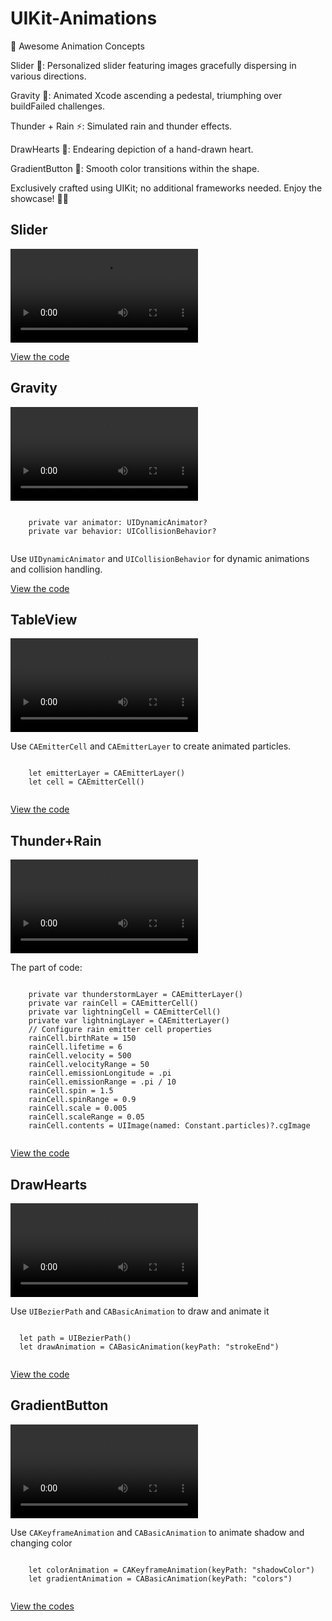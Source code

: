 # UIKit-Animations

🚀 Awesome Animation Concepts

Slider 🎡: Personalized slider featuring images gracefully dispersing in various directions.

Gravity 🌌: Animated Xcode ascending a pedestal, triumphing over buildFailed challenges.

Thunder + Rain ⚡: Simulated rain and thunder effects.

DrawHearts 💖: Endearing depiction of a hand-drawn heart.

GradientButton 🌟: Smooth color transitions within the shape.

Exclusively crafted using UIKit; no additional frameworks needed. Enjoy the showcase! 🎉✨

<div>
  <h2>Slider</h2>
  <video src="https://github.com/IlyaKizim/UIKit-Animations/assets/122359658/8e799a8b-5346-485f-a242-3df50d48503f" controls></video>
  <p><a href="https://github.com/IlyaKizim/UIKit-Animations/tree/main/UIKit-Animations/Slider" target="_blank">View the code</a></p>
</div>

<div>
  <h2>Gravity</h2>
  <video src="https://github.com/IlyaKizim/UIKit-Animations/assets/122359658/87522193-8b7c-46e3-9f5a-3cf60006ac52" controls></video>
  <pre><code>
    private var animator: UIDynamicAnimator?
    private var behavior: UICollisionBehavior?
  </code></pre>
  <p>Use <code>UIDynamicAnimator</code> and <code>UICollisionBehavior</code> for dynamic animations and collision handling.</p>
  <p><a href="https://github.com/IlyaKizim/UIKit-Animations/tree/main/UIKit-Animations/GravityXcode" target="_blank">View the code</a></p>
</div>

<div>
  <h2>TableView</h2>
  <video src="https://github.com/IlyaKizim/UIKit-Animations/assets/122359658/0d67e73b-125f-4de0-b6df-457cd7f3d921" controls></video>
   <p>Use <code>CAEmitterCell</code> and <code>CAEmitterLayer</code> to create animated particles.</p>
  <pre><code>
    let emitterLayer = CAEmitterLayer()
    let cell = CAEmitterCell()
  </code></pre>
  <p><a href="https://github.com/IlyaKizim/UIKit-Animations/tree/main/UIKit-Animations/TableView" target="_blank">View the code</a></p>
</div>


<div>
  <h2>Thunder+Rain</h2>
  <video src="https://github.com/IlyaKizim/UIKit-Animations/assets/122359658/c0b8a88c-3583-4688-9aa9-e7426c49d38e" controls></video>
  <p>The part of code:</p>
  <pre><code>
    private var thunderstormLayer = CAEmitterLayer()
    private var rainCell = CAEmitterCell()
    private var lightningCell = CAEmitterCell()
    private var lightningLayer = CAEmitterLayer()
    // Configure rain emitter cell properties
    rainCell.birthRate = 150
    rainCell.lifetime = 6
    rainCell.velocity = 500
    rainCell.velocityRange = 50
    rainCell.emissionLongitude = .pi
    rainCell.emissionRange = .pi / 10
    rainCell.spin = 1.5
    rainCell.spinRange = 0.9
    rainCell.scale = 0.005
    rainCell.scaleRange = 0.05
    rainCell.contents = UIImage(named: Constant.particles)?.cgImage
  </code></pre>
  <p><a href="https://github.com/IlyaKizim/UIKit-Animations/tree/main/UIKit-Animations/RainAndThunder" target="_blank">View the code</a></p>
</div>


<div>
  <h2>DrawHearts</h2>
  <video src="https://github.com/IlyaKizim/UIKit-Animations/assets/122359658/32a75ac0-80d6-40ee-94d1-cc1e9647979d" controls></video>
  <p>Use <code>UIBezierPath</code> and <code>CABasicAnimation</code> to draw and animate it</p>
  <pre><code>
  let path = UIBezierPath()
  let drawAnimation = CABasicAnimation(keyPath: "strokeEnd")
  </code></pre>
  <p><a href="https://github.com/IlyaKizim/UIKit-Animations/tree/main/UIKit-Animations/DrawHearts" target="_blank">View the code</a></p>
</div>


<div>
  <h2>GradientButton</h2>
  <video src="https://github.com/IlyaKizim/UIKit-Animations/assets/122359658/52c76f2d-5ab3-4080-93c0-1e33582dbc07" controls></video>
  <p>Use <code>CAKeyframeAnimation</code> and <code>CABasicAnimation</code> to animate shadow and changing color </p>
  <pre><code>
    let colorAnimation = CAKeyframeAnimation(keyPath: "shadowColor")
    let gradientAnimation = CABasicAnimation(keyPath: "colors")
  </code></pre>
  <p><a href="https://github.com/IlyaKizim/UIKit-Animations/tree/main/UIKit-Animations/GradientButton" target="_blank">View the codes</a></p>
</div>


